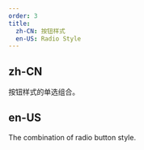 ```yaml
---
order: 3
title:
  zh-CN: 按钮样式
  en-US: Radio Style
---
```


## zh-CN

按钮样式的单选组合。

## en-US

The combination of radio button style.


